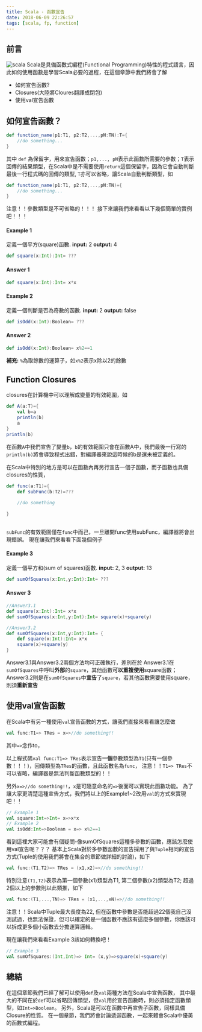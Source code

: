 ```yaml
---
title: Scala - 函數宣告
date: 2018-06-09 22:26:57
tags: [scala, fp, function]
---
```


## 前言
![scala](https://upload.wikimedia.org/wikipedia/en/8/85/Scala_logo.png)
Scala是具備函數式編程(Functional Programming)特性的程式語言，因此如何使用函數是學習Scala必要的過程，在這個章節中我們將會了解
- 如何宣告函數?
- Closures(大陸將Cloures翻譯成閉包)
- 使用val宣告函數

## 如何宣告函數？
```scala
def function_name(p1:T1, p2:T2,...,pN:TN):T={
	//do something...
}
```

其中 `def` 為保留字，用來宣告函數；`p1,..., pN`表示此函數所需要的參數；`T`表示回傳的結果類型，在Scala中是不需要使用`return`這個保留字，因為它會自動判斷最後一行程式碼的回傳的類型, `T`亦可以省略，讓Scala自動判斷類型，如
```scala
def function_name(p1:T1, p2:T2,...,pN:TN)={
	//do something...
}
```
注意！！參數類型是不可省略的！！！
接下來讓我們來看看以下幾個簡單的實例吧！！！
#### Example 1
定義一個平方(square)函數.
**input:**	2
**output:** 4
```scala
def square(x:Int):Int= ???

```
#### Answer 1
```scala
def square(x:Int):Int= x*x
```
#### Example 2
定義一個判斷是否為奇數的函數.
**input:**	2
**output:** false
```scala
def isOdd(x:Int):Boolean= ???
```
#### Answer 2
```scala
def isOdd(x:Int):Boolean= x%2==1
```

**補充:** `%`為取餘數的運算子，如`x%2`表示x除以2的餘數

## Function Closures
closures在計算機中可以理解成變量的有效範圍，如

```scala
def A(a:T)={
	val b=a
	println(b)	
	a
}
println(b)	
```
在函數`A`中我們宣告了變量`b`，`b`的有效範圍只會在函數A中，我們最後一行寫的`println(b)`將會導致程式出錯，對編譯器來說這時候的b是還未被定義的。

在Scala中特別的地方是可以在函數內再另行宣告一個子函數，而子函數也具備closures的性質，
```scala
def func(a:T1)={
	def subFunc(b:T2)=???
  
	//do something
	
}
	
```

`subFunc`的有效範圍僅在`func`中而己，一旦離開func使用subFunc，編譯器將會出現錯誤。
現在讓我們來看看下面幾個例子
#### Example 3
定義一個平方和(sum of squares)函數.
**input:**	2, 3
**output:** 13
```scala
def sumOfSquares(x:Int,y:Int):Int= ???

```
#### Answer 3
```scala
//Answer3.1
def square(x:Int):Int= x*x 
def sumOfSquares(x:Int,y:Int):Int= square(x)+square(y)

//Answer3.2
def sumOfSquares(x:Int,y:Int):Int= {
	def square(x:Int):Int= x*x
	square(x)+square(y)
}

```
Answer3.1與Answer3.2兩個方法均可正確執行，差別在於
Answer3.1在```sumOfSquares```中呼叫**外部**的```square```，其他函數**可以重複使用**square函數；
Answer3.2則是在```sumOfSquares```中**宣告**了```square```，若其他函數需要使用square，則須**重新宣告**

## 使用val宣告函數
在Scala中有另一種使用`val`宣告函數的方式，讓我們直接來看看讓怎麼做
```scala
val func:T1=> TRes = x=>//do something!!
```
其中`=>`念作to，

以上程式碼`val func:T1=> TRes`表示宣告**一個**參數類型為`T1`(只有一個參數！！！)，回傳類型為`TRes`的函數，且此函數名為`func`，
注意！！`T1=> TRes`不可以省略，編譯器是無法判斷函數類型的！！

另外`x=>//do something!!`，`x`是可隨意命名的`=>`後面可以實現此函數功能。
為了讓大家更清楚這種宣告方式，我們將以上的Example1~2改用`val`的方式來實現吧！！

```scala
// Example 1
val square:Int=>Int= x=>x*x
// Example 2
val isOdd:Int=>Boolean = x=> x%2==1
```
看到這裡大家可能會有個疑問-像sumOfSquares這種多參數的函數，應該怎麼使用val宣告呢？？？
基本上Scala對於多參數函數的宣告採用了與`Tuple`相同的宣告方式(Tuple的使用我們將會在集合的章節做詳細的討論)，如下
```scala
val func:(T1,T2)=> TRes = (x1,x2)=>//do something!!
```
特別注意```(T1,T2)```表示為第一個參數(x1)類型為T1, 第二個參數(x2)類型為T2; 超過2個以上的參數則以此類推，如下
```scala
val func:(T1,...,TN)=> TRes = (x1,...,xN)=>//do something!!
```
注意！！Scala中Tuple最大長度為22, 但在函數中參數是否能超過22個我自己沒測試過，也無法保證，但可以確定的是一個函數不應該有這麼多個參數，你應該可以拆成更多個小函數去分擔運算邏輯。

現在讓我們來看看Example 3該如何轉換吧！
```scala
// Example 3
val sumOfSquares:(Int,Int)=> Int= (x,y)=>square(x)+square(y)
```
## 總結
在這個章節我們已經了解可以使用`def`及`val`兩種方法在Scala中宣告函數，
其中最大的不同在於`def`可以省略回傳類型，但`val`用於宣告函數時，則必須指定函數類型，如`Int=>Boolean`。
另外，Scala是可以在函數中再宣告子函數，同樣具備Closure的性質。
在一個章節，我們將會討論遞迴函數，一起來體會Scala中優美的函數式編程。
